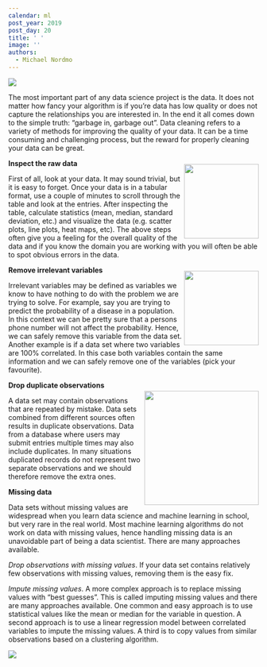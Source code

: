 ```yaml
---
calendar: ml
post_year: 2019
post_day: 20
title: ' '
image: ''
authors:
  - Michael Nordmo
---
```

<img src="https://i.imgflip.com/3hmf9p.jpg" display="inline-flex"/>

The most important part of any data science project is the data. It does not matter how fancy your algorithm is if you’re data has low quality or does not capture the relationships you are interested in. In the end it all comes down to the simple truth: “garbage in, garbage out”. Data cleaning refers to a variety of methods for improving the quality of your data. It can be a time consuming and challenging process, but the reward for properly cleaning your data can be great.


<img src="https://i.imgflip.com/3hme43.jpg" width=150 align="right" style="margin:10px 0 0 5px"/>

**Inspect the raw data**

First of all, look at your data. It may sound trivial, but it is easy to forget. Once your data is in a tabular format, use a couple of minutes to scroll through the table and look at the entries. After inspecting the table, calculate statistics (mean, median, standard deviation, etc.) and visualize the data (e.g. scatter plots, line plots, heat maps, etc). The above steps often give you a feeling for the overall quality of the data and if you know the domain you are working with you will often be able to spot obvious errors in the data.

<img src="https://i.imgflip.com/3hmhb3.jpg" width=150 align="right" style="margin:10px 0 0 5px"/>


**Remove irrelevant variables**

Irrelevant variables may be defined as variables we know to have nothing to do with the problem we are trying to solve. For example, say you are trying to predict the probability of a disease in a population. In this context we can be pretty sure that a persons phone number will not affect the probability. Hence, we can safely remove this variable from the data set. Another example is if a data set where two variables are 100% correlated. In this case both variables contain the same information and we can safely remove one of the variables (pick your favourite).

<img src="https://i.imgflip.com/3hme01.jpg" width=230 align="right" margin-right=10 style="margin:20px 0 0 5px"/>

**Drop duplicate observations**

A data set may contain observations that are repeated by mistake. Data sets combined from different sources often results in duplicate observations. Data from a database where users may submit entries multiple times may also include duplicates. In many situations duplicated records do not represent two separate observations and we should therefore remove the extra ones.

**Missing data**

Data sets without missing values are widespread when you learn data science and machine learning in school, but very rare in the real world. Most machine learning algorithms do not work on data with missing values, hence handling missing data is an unavoidable part of being a data scientist. There are many approaches available.




_Drop observations with missing values_. If your data set contains relatively few observations with missing values, removing them is the easy fix.


_Impute missing values_. A more complex approach is to replace missing values with “best guesses”. This is called imputing missing values and there are many approaches available. One common and easy approach is to use statistical values like the mean or median for the variable in question. A second approach is to use a linear regression model between correlated variables to impute the missing values. A third is to copy values from similar observations based on a clustering algorithm.

<img src="https://i.imgflip.com/3hmipk.jpg" />
